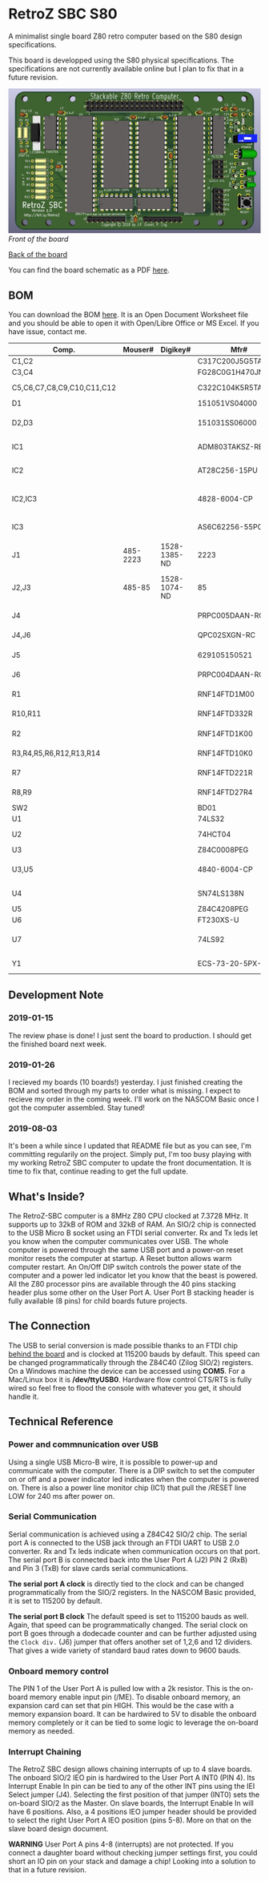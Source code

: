 # RetroZ SBC S80
A minimalist single board Z80 retro computer based on the S80 design 
specifications.

This board is developped using the S80 physical specifications. The 
specifications are not currently available online but I plan to fix that in a 
future revision.

![RetroZ SBC for S80 Architecture](https://raw.githubusercontent.com/formix/RetroZ/master/Documents/RetroZ-SBC-Front.png)
*Front of the board*

[Back of the board](https://raw.githubusercontent.com/formix/RetroZ/master/Documents/RetroZ-SBC-Back.png)

You can find the board schematic as a PDF [here](https://github.com/formix/RetroZ/blob/master/Documents/RetroZ-SBC.pdf).

## BOM

You can download the BOM [here](https://github.com/formix/RetroZ/blob/master/Projects/RetroZ-SBC/RetroZ-SBC-BOM.ods?raw=true). It is an Open Document Worksheet file and you should be able to open it with Open/Libre Office or MS Excel. If you have issue, contact me.

| Comp.                      | Mouser#  | Digikey#      | Mfr#               | Qty | Description                        | 
|----------------------------|----------|---------------|--------------------|-----|------------------------------------| 
| C1,C2                      |          |               | C317C200J5G5TA     | 2   | 20pf Capacitor                     | 
| C3,C4                      |          |               | FG28C0G1H470JNT06  | 2   | 47pF Capacitor                     | 
| C5,C6,C7,C8,C9,C10,C11,C12 |          |               | C322C104K5R5TA7301 | 8   | 0,1uF Capacitors                   | 
| D1                         |          |               | 151051VS04000      | 1   | Green Led 5mm                      | 
| D2,D3                      |          |               | 151031SS06000      | 2   | Red Led 3mm Round, FwdV 2.2        | 
| IC1                        |          |               | ADM803TAKSZ-REEL7  | 1   | Power-on Reset chip                | 
| IC2                        |          |               | AT28C256-15PU      | 1   | EEPROM 256kbit 28-Pin PDIP         | 
| IC2,IC3                    |          |               | 4828-6004-CP       | 2   | CONN IC DIP SOCKET 28POS TIN       | 
| IC3                        |          |               | AS6C62256-55PCN    | 1   | IC SRAM 256K PARALLEL 28DIP        | 
| J1                         | 485-2223 | 1528-1385-ND  | 2223               | 1   | Adafruit stacking header 2x20      | 
| J2,J3                      | 485-85   | 1528-1074-ND  | 85                 | 1   | STACKING HEADER ARDUINO SHIELD     | 
| J4                         |          |               | PRPC005DAAN-RC     | 1   | 5x2 Pin Connector                  | 
| J4,J6                      |          |               | QPC02SXGN-RC       | 2   | 1x2 Shunt connector                | 
| J5                         |          |               | 629105150521       | 1   | USB Microb B SMT Connector         | 
| J6                         |          |               | PRPC004DAAN-RC     | 1   | 4x2 Pin Connector                  | 
| R1                         |          |               | RNF14FTD1M00       | 1   | 1M Ohm Resistor                    | 
| R10,R11                    |          |               | RNF14FTD332R       | 2   | 332 Ohm resistor                   | 
| R2                         |          |               | RNF14FTD1K00       | 1   | 1k Ohm Resistor                    | 
| R3,R4,R5,R6,R12,R13,R14    |          |               | RNF14FTD10K0       | 7   | 10k Ohm Resistor                   | 
| R7                         |          |               | RNF14FTD221R       | 1   | 221 Ohm Resistor                   | 
| R8,R9                      |          |               | RNF14FTD27R4       | 2   | 27 Ohm Resistors                   | 
| SW2                        |          |               | BD01               | 1   | DIP Switch x1                      | 
| U1                         |          |               | 74LS32             | 1   | Quand OR                           | 
| U2                         |          |               | 74HCT04            | 1   | Hex Inverter Schmidt Trigger       | 
| U3                         |          |               | Z84C0008PEG        | 1   | Z80 CPU                            | 
| U3,U5                      |          |               | 4840-6004-CP       | 1   | 40 pin (2 x 20) DIP socket 15,24mm | 
| U4                         |          |               | SN74LS138N         | 1   | 3 to 8 Decoder/Demux               | 
| U5                         |          |               | Z84C4208PEG        | 1   | Z80 SIO/2                          | 
| U6                         |          |               | FT230XS-U          | 1   | UART to USB                        | 
| U7                         |          |               | 74LS92             | 1   | Dodecade counter (div. By 12)      | 
| Y1                         |          |               | ECS-73-20-5PX-TR   | 1   | 7,3728 MHz Crystal                 | 
 

## Development Note

### 2019-01-15
The review phase is done! I just sent the board to production. I should get the
finished board next week.

### 2019-01-26
I recieved my boards (10 boards!) yesterday. I just finished creating the BOM 
and sorted through my parts to order what is missing. I expect to recieve my 
order in the coming week. I'll work on the NASCOM Basic once I got the 
computer assembled. Stay tuned!

### 2019-08-03
It's been a while since I updated that README file but as you can see,
I'm committing regularily on the project. Simply put, I'm too busy playing 
with my working RetroZ SBC computer to update the front documentation. It is 
time to fix that, continue reading to get the full update.

## What's Inside?
The RetroZ-SBC computer is a 8MHz Z80 CPU clocked at 7.3728 MHz. It supports 
up to 32kB of ROM and 32kB of RAM. An SIO/2 chip is connected to the USB 
Micro B socket using an FTDI serial converter. Rx and Tx leds let you know 
when the computer communicates over USB. The whole computer is powered through
the same USB port and a power-on reset monitor resets the computer at startup.
A Reset button allows warm computer restart. An On/Off DIP switch controls the
power state of the computer and a power led indicator let you know that the 
beast is powered. All the Z80 processor pins are available through the 40 pins
stacking header plus some other on the User Port A. User Port B stacking
header is fully available (8 pins) for child boards future projects.

## The Connection
The USB to serial conversion is made possible thanks to an FTDI chip 
[behind the board](https://raw.githubusercontent.com/formix/RetroZ/master/Documents/RetroZ-SBC-Back.png) 
and is clocked at 115200 bauds by default. This speed can be changed 
programmatically through the Z84C40 (Zilog SIO/2) registers. On a Windows
machine the device can be accessed using **COM5**. For a 
Mac/Linux box it is **/dev/ttyUSB0**. Hardware flow control CTS/RTS is fully 
wired so feel free to flood the console with whatever you get, it should 
handle it.

## Technical Reference
### Power and commnunication over USB
Using a single USB Micro-B wire, it is possible to power-up and communicate 
with the computer. There is a DIP switch to set the computer on or off and a 
power indicator led indicates when the computer is powered on. There is also
a power line monitor chip (IC1) that pull the /RESET line LOW for 240 ms 
after power on.

### Serial Communication
Serial communication is achieved using a Z84C42 SIO/2 chip. The serial port A 
is connected to the USB jack through an FTDI UART to USB 2.0 converter. Rx 
and Tx leds indicate when communication occurs on that port. The serial port 
B is connected back into the User Port A (J2) PIN 2 (RxB) and Pin 3 (TxB) for 
slave cards serial communications.

**The serial port A clock** is directly tied to the clock and can be changed 
programmatically from the SIO/2 registers. In the NASCOM Basic provided, it is 
set to 115200 by default.

**The serial port B clock** The default speed is set to 115200 bauds as well. 
Again, that speed can be programmatically changed. The serial clock on port B 
goes through a dodecade counter and can be further adjusted using the 
`Clock div.` (J6) jumper that offers another set of 1,2,6 and 12 dividers. 
That gives a wide variety of standard baud rates down to 9600 bauds.

### Onboard memory control
The PIN 1 of the User Port A is pulled low with a 2k resistor. This is the 
on-board memory enable input pin (/ME). To disable onboard memory, an 
expansion card can set that pin HIGH. This would be the case with a memory 
expansion board. It can be hardwired to 5V to disable the onboard memory 
completely or it can be tied to some logic to leverage the on-board memory as 
needed.

### Interrupt Chaining
The RetroZ SBC design allows chaining interrupts of up to 4 slave boards. The
onboard SIO/2 IEO pin is hardwired to the User Port A INT0 (PIN 4). Its 
Interrupt Enable In pin can be tied to any of the other INT pins using the 
IEI Select jumper (J4). Selecting the first position of that jumper (INT0) 
sets the on-board SIO/2 as the Master. On slave boards, the Interrupt Enable 
In will have 6 positions. Also, a 4 positions IEO jumper header should be 
provided to select the right User Port A IEO position (pins 5-8). More on 
that on the slave board design document.

**WARNING** User Port A pins 4-8 (interrupts) are not protected. If you 
connect a daughter board without checking jumper settings first, you could 
short an IO pin on your stack and damage a chip! Looking into a solution to 
that in a future revision.
 

